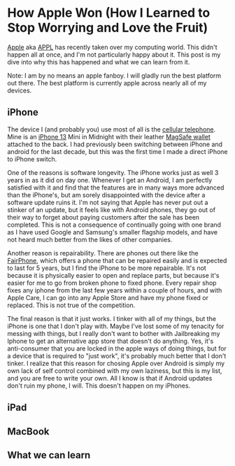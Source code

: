 # How Apple Won (How I Learned to Stop Worrying and Love the Fruit)
[Apple](https://apple.com) aka [APPL](https://finance.yahoo.com/quote/AAPL/) has recently taken over my computing world.
This didn't happen all at once, and I'm not particularly happy about it.
This post is my dive into why this has happened and what we can learn from it.

Note: I am by no means an apple fanboy.
I will gladly run the best platform out there.
The best platform is currently apple across nearly all of my devices.

## iPhone
The device I (and probably you) use most of all is the [cellular telephone](https://en.wikipedia.org/wiki/Mobile_phone).
Mine is an [iPhone 13](https://www.apple.com/shop/buy-iphone/iphone-13) Mini in Midnight with their leather [MagSafe wallet](https://www.apple.com/shop/product/MM0Y3ZM/A/iphone-leather-wallet-with-magsafe-midnight) attached to the back.
I had previously been switching between iPhone and android for the last decade, but this was the first time I made a direct iPhone to iPhone switch.

One of the reasons is software longevity.
The iPhone works just as well 3 years in as it did on day one.
Whenever I get an Android, I am perfectly satisfied with it and find that the features are in many ways more advanced than the iPhone's, but am sorely disappointed with the device after a software update ruins it.
I'm not saying that Apple has never put out a stinker of an update, but it feels like with Android phones, they go out of their way to forget about paying customers after the sale has been completed.
This is not a consequence of continually going with one brand as I have used Google and Samsung's smaller flagship models, and have not heard much better from the likes of other companies.

Another reason is repairability.
There are phones out there like the [FairPhone](https://www.fairphone.com/en/), which offers a phone that can be repaired easily and is expected to last for 5 years, but I find the iPhone to be more repairable.
It's not because it is physically easier to open and replace parts, but because it's easier for me to go from broken phone to fixed phone.
Every repair shop fixes any iphone from the last few years within a couple of hours, and with Apple Care, I can go into any Apple Store and have my phone fixed or replaced.
This is not true of the competition.

The final reason is that it just works.
I tinker with all of my things, but the iPhone is one that I don't play with.
Maybe I've lost some of my tenacity for messing with things, but I really don't want to bother with Jailbreaking my Iphone to get an alternative app store that doesn't do anything.
Yes, it's anti-consumer that you are locked in the apple ways of doing things, but for a device that is required to "just work", it's probably much better that I don't tinker.
I realize that this reason for chosing Apple over Android is simply my own lack of self control combined with my own laziness, but this is my list, and you are free to write your own.
All I know is that if Android updates don't ruin my phone, I will.
This doesn't happen on my iPhones.

## iPad

## MacBook

## What we can learn
